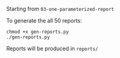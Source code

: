 Starting from `03-one-parameterized-report`

To generate the all 50 reports:

```{.bash}
chmod +x gen-reports.py
./gen-reports.py
```   

Reports will be produced in `reports/`